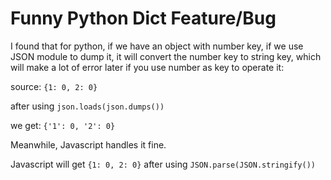 # Funny Python Dict Feature/Bug

I found that for python, if we have an object with number key, if we use JSON module to dump it, it will convert the number key to string key,  which will make a lot of error later if you use number as key to operate it:

source: `{1: 0, 2: 0}`

after using  `json.loads(json.dumps())`

we get: `{'1': 0, '2': 0}`

Meanwhile, Javascript handles it fine. 

Javascript will get `{1: 0, 2: 0}` after using `JSON.parse(JSON.stringify())`